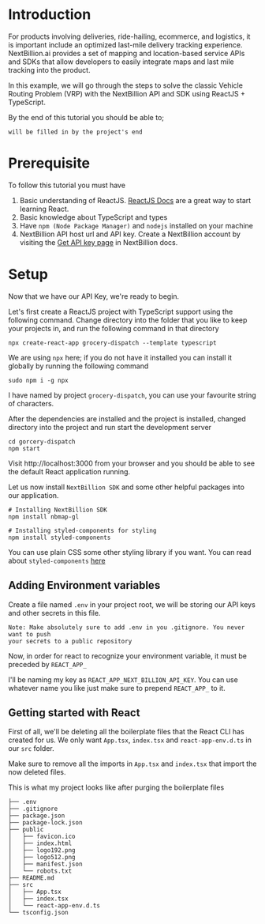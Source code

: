 # Introduction
For products involving deliveries, ride-hailing, ecommerce, and logistics, it is important include an optimized last-mile delivery tracking experience. NextBillion.ai provides a set of mapping and location-based service APIs and SDKs that allow developers to easily integrate maps and last mile tracking into the product.

In this example, we will go through the steps to solve the classic Vehicle Routing Problem (VRP) with the NextBillion API and SDK using ReactJS + TypeScript.

By the end of this tutorial you should be able to;

```
will be filled in by the project's end
```

# Prerequisite

To follow this tutorial you must have
1.  Basic understanding of ReactJS. [ReactJS Docs](https://reactjs.org/docs/getting-started.html) are a great way to start learning React.
2. Basic knowledge about TypeScript and types
3. Have `npm (Node Package Manager)` and `nodejs` installed on your machine
4. NextBillion API host url and API key. Create a NextBillion account by visiting the [Get API key page](https://doc.maps.nextbillion.io/docs/get-an-api-key) in NextBillion docs.
 
# Setup

Now that we have our API Key, we're ready to begin. 

Let's first create a ReactJS project with TypeScript support using the following command. 
Change directory into the folder that you like to keep your projects in, and run the following command in that directory

```shell
npx create-react-app grocery-dispatch --template typescript
```

We are using `npx` here; if you do not have it installed you can install it globally by running the following command 
```
sudo npm i -g npx
```

I have named by project `grocery-dispatch`, you can use your favourite string of characters.

After the dependencies are installed and the project is installed, changed directory into the project and run start the development server

```
cd gorcery-dispatch
npm start
```

Visit http://localhost:3000 from your browser and you should be able to see the default React application running.

Let us now install `NextBillion SDK` and some other helpful packages into our application.

```
# Installing NextBillion SDK
npm install nbmap-gl
```

```
# Installing styled-components for styling
npm install styled-components
```

You can use plain CSS some other styling library if you want.
You can read about `styled-components` [here](https://styled-components.com/docs)


## Adding Environment variables

Create a file named `.env` in your project root, we will be storing our API keys and other secrets in this file. 

```
Note: Make absolutely sure to add .env in you .gitignore. You never want to push 
your secrets to a public repository
```

Now, in order for react to recognize your environment variable, it must be preceded by `REACT_APP_`

I'll be naming my key as `REACT_APP_NEXT_BILLION_API_KEY`. You can use whatever name you like just make sure to prepend `REACT_APP_` to it.


## Getting started with React

First of all, we'll be deleting all the boilerplate files that the React CLI has created for us. We only want `App.tsx`, `index.tsx` and `react-app-env.d.ts` in our `src` folder.

Make sure to remove all the imports in `App.tsx` and `index.tsx` that import the now deleted files.

This is what my project looks like after purging the boilerplate files

```
├── .env
├── .gitignore
├── package.json
├── package-lock.json
├── public
│   ├── favicon.ico
│   ├── index.html
│   ├── logo192.png
│   ├── logo512.png
│   ├── manifest.json
│   └── robots.txt
├── README.md
├── src
│   ├── App.tsx
│   ├── index.tsx
│   └── react-app-env.d.ts
└── tsconfig.json
```
